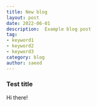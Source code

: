 ```yaml
---
title: New blog
layout: post
date: 2022-06-01
description:  Example blog post
tag:
- keyword1
- keyword2
- keyword3
category: blog
author: saeed
---
```


### Test title

Hi there!
